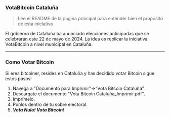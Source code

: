 ### VotaBitcoin Cataluña
>Lee el README de la pagina principal para entender bien el propósito de esta iniciativa

El gobierno de Cataluña ha anunciado elecciones anticipadas que se celebrarán este 22 de mayo de 2024. La idea es replicar la iniciativa VotaBitcoin a nivel municipal en Cataluña.

------------

### Como Votar Bitcoin
Si eres bitcoiner, resides en Cataluña y has decidido votar Bitcoin sigue estos pasos:

1. Navega a "Documento para Imprimir"->"Vota Bitcoin Cataluña"
2. Descargate el documento "Vota Bitcoin Cataluña_Imprimir.pdf".
3. Imprímelo.
5. Ponlos dentro de tu sobre electoral.
6. ***Vota Nulo! Vota Bitcoin!***
